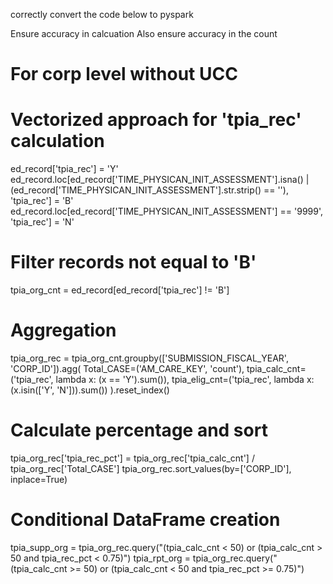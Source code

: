 correctly convert the code below to pyspark 

Ensure accuracy in calcuation 
Also ensure accuracy in the count 

# For corp level without UCC
# Vectorized approach for 'tpia_rec' calculation
ed_record['tpia_rec'] = 'Y'
ed_record.loc[ed_record['TIME_PHYSICAN_INIT_ASSESSMENT'].isna() | (ed_record['TIME_PHYSICAN_INIT_ASSESSMENT'].str.strip() == ''), 'tpia_rec'] = 'B'
ed_record.loc[ed_record['TIME_PHYSICAN_INIT_ASSESSMENT'] == '9999', 'tpia_rec'] = 'N'

# Filter records not equal to 'B'
tpia_org_cnt = ed_record[ed_record['tpia_rec'] != 'B']

# Aggregation
tpia_org_rec = tpia_org_cnt.groupby(['SUBMISSION_FISCAL_YEAR', 'CORP_ID']).agg(
    Total_CASE=('AM_CARE_KEY', 'count'),
    tpia_calc_cnt=('tpia_rec', lambda x: (x == 'Y').sum()),
    tpia_elig_cnt=('tpia_rec', lambda x: (x.isin(['Y', 'N'])).sum())
).reset_index()

# Calculate percentage and sort
tpia_org_rec['tpia_rec_pct'] = tpia_org_rec['tpia_calc_cnt'] / tpia_org_rec['Total_CASE']
tpia_org_rec.sort_values(by=['CORP_ID'], inplace=True)

# Conditional DataFrame creation
tpia_supp_org = tpia_org_rec.query("(tpia_calc_cnt < 50) or (tpia_calc_cnt > 50 and tpia_rec_pct < 0.75)")
tpia_rpt_org = tpia_org_rec.query("(tpia_calc_cnt >= 50) or (tpia_calc_cnt < 50 and tpia_rec_pct >= 0.75)")
